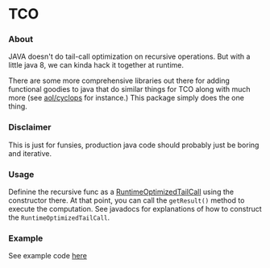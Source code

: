 # TCO

### About
JAVA doesn't do tail-call optimization on recursive operations. But with a little java 8, we can kinda hack it together at runtime. 

There are some more comprehensive libraries out there for adding functional goodies to java that do similar things for TCO along with much more (see [aol/cyclops](https://github.com/aol/cyclops) for instance.) This package simply does the one thing.

### Disclaimer
This is just for funsies, production java code should probably just be boring and iterative.

### Usage
Definine the recursive func as a [RuntimeOptimizedTailCall](TailCallOptimization/src/main/java/com/devlaf/tailcalloptimization/RuntimeOptimizedTailCall.java) using the constructor there. At that point, you can call the `getResult()` method to execute the computation. See javadocs for explanations of how to construct the `RuntimeOptimizedTailCall`.


### Example
See example code [here](TailCallOptimizationExample/src/main/java/com/devlaf/tailcalloptimization/App.java)
